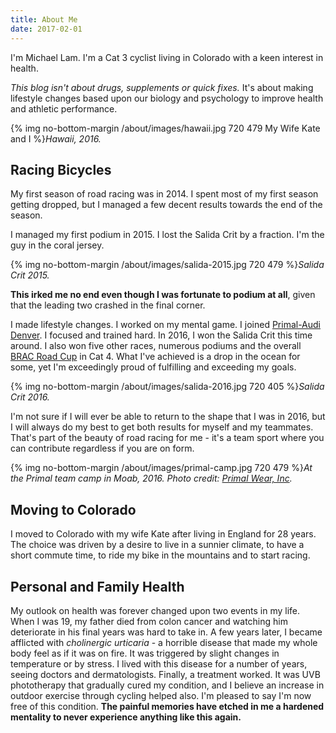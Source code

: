 ```yaml
---
title: About Me
date: 2017-02-01
---
```


I'm Michael Lam. I'm a Cat 3 cyclist living in Colorado with a keen interest in health.

*This blog isn't about drugs, supplements or quick fixes.* It's about making lifestyle changes based upon our biology and psychology to improve health and athletic performance.

{% img no-bottom-margin /about/images/hawaii.jpg 720 479 My Wife Kate and I %}*Hawaii, 2016.*

## Racing Bicycles

My first season of road racing was in 2014. I spent most of my first season getting dropped, but I managed a few decent results towards the end of the season.

I managed my first podium in 2015. I lost the Salida Crit by a fraction. I'm the guy in the coral jersey.

{% img no-bottom-margin /about/images/salida-2015.jpg 720 479 %}*Salida Crit 2015.*

**This irked me no end even though I was fortunate to podium at all**, given that the leading two crashed in the final corner. 

I made lifestyle changes. I worked on my mental game. I joined [Primal-Audi Denver](http://hartracing.org/). I focused and trained hard. In 2016, I won the Salida Crit this time around. I also won five other races, numerous podiums and the overall [BRAC Road Cup](https://www.coloradocycling.org/bar/menu) in Cat 4. What I've achieved is a drop in the ocean for some, yet I'm exceedingly proud of fulfilling and exceeding my goals.

{% img no-bottom-margin /about/images/salida-2016.jpg 720 405 %}*Salida Crit 2016.*

I'm not sure if I will ever be able to return to the shape that I was in 2016, but I will always do my best to get both results for myself and my teammates. That's part of the beauty of road racing for me - it's a team sport where you can contribute regardless if you are on form.

{% img no-bottom-margin /about/images/primal-camp.jpg 720 479 %}*At the Primal team camp in Moab, 2016. Photo credit: [Primal Wear, Inc](https://www.primalwear.com/).*

## Moving to Colorado

I moved to Colorado with my wife Kate after living in England for 28 years. The choice was driven by a desire to live in a sunnier climate, to have a short commute time, to ride my bike in the mountains and to start racing. 

## Personal and Family Health

My outlook on health was forever changed upon two events in my life. When I was 19, my father died from colon cancer and watching him deteriorate in his final years was hard to take in. A few years later, I became afflicted with *cholinergic urticaria* - a horrible disease that made my whole body feel as if it was on fire. It was triggered by slight changes in temperature or by stress. I lived with this disease for a number of years, seeing doctors and dermatologists. Finally, a treatment worked. It was UVB phototherapy that gradually cured my condition, and I believe an increase in outdoor exercise through cycling helped also. I'm pleased to say I'm now free of this condition. **The painful memories have etched in me a hardened mentality to never experience anything like this again.**



